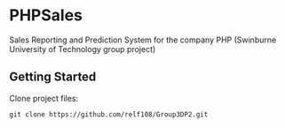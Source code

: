 # PHPSales
Sales Reporting and Prediction System for the company PHP (Swinburne University of Technology group project)

## Getting Started
Clone project files:
```
git clone https://github.com/relf108/Group3DP2.git
```
